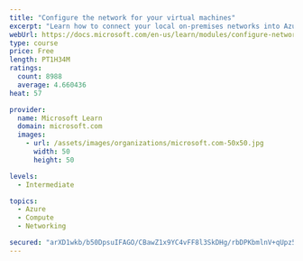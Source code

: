```yaml
---
title: "Configure the network for your virtual machines"
excerpt: "Learn how to connect your local on-premises networks into Azure using virtual networks, VPN gateways, and Azure ExpressRoute."
webUrl: https://docs.microsoft.com/en-us/learn/modules/configure-network-for-azure-virtual-machines/
type: course
price: Free
length: PT1H34M
ratings:
  count: 8988
  average: 4.660436
heat: 57

provider:
  name: Microsoft Learn
  domain: microsoft.com
  images:
    - url: /assets/images/organizations/microsoft.com-50x50.jpg
      width: 50
      height: 50

levels:
  - Intermediate

topics:
  - Azure
  - Compute
  - Networking

secured: "arXD1wkb/b50DpsuIFAGO/CBawZ1x9YC4vFF8l3SkDHg/rbDPKbmlnV+qUpz5krZh6EXJhQdSc5UfKr6H6VSday7JrirCsHiwcLRC0qn8/7jffvQpXqarkWUIc6KFy+pGEkJag5VlIn4Aqn3vWW53bGMTmx3nRQAQm6/93KTpceVMHs9XisqGJRmyhB5OYidUz4S3XW5UrZTNmfOsyWjZ2nqVXW23yP5TEubqVQqWItp/+dprIDqkx4DsW/1PMyvkGgbxpTrjp/cDqN3sGndcmhpe/oHX1s/6l03smCm/RJ6AOAAypweUzbUEQx+gnDDNEUaKBLt7b3EioDviPrThIucTYddJys/iSXIZNLpyrO9AzViKWkKaGuDa77C3pXvAGkpS42R+p2dpX/b6i8smS6eATeK10UjE8iyBNOzhus=;ZaGKmBBRDAfTycq6cEqGpg=="
---
```


